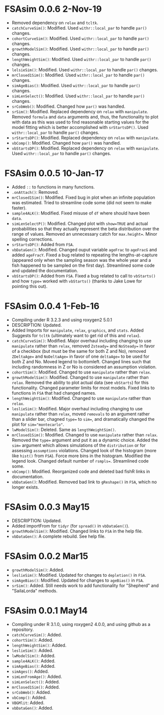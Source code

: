 # FSAsim 0.0.6 2-Nov-19
* Removed dependency on `relax` and `tcltk`.
* `catchCurveSim()`: Modified. Used `withr::local_par` to handle `par()` changes.
* `cohortCurveSim()`: Modified. Used `withr::local_par` to handle `par()` changes.
* `growthModelSim()`: Modified. Used `withr::local_par` to handle `par()` changes.
* `lengthWeightSim()`: Modified. Used `withr::local_par` to handle `par()` changes.
* `lelsieSim()`: Modified. Used `withr::local_par` to handle `par()` changes.
* `mrClosed1Sim()`: Modified. Used `withr::local_par` to handle `par()` changes.
* `simAgeBias()`: Modified. Used `withr::local_par` to handle `par()` changes.
* `simLenSelect()`: Modified. Used `withr::local_par` to handle `par()` changes.
* `srCobWeb()`: Modified. Changed how `par()` was handled.
* `srSim()`: Modified. Replaced dependency on `relax` with `manipulate`. Removed `formula` and `data` arguments and, thus, the functionality to plot with data as this was used to find reasonable starting values for the model fitting which is better accomplished with `srStartsDP()`. Used `withr::local_par` to handle `par()` changes.
* `srStartsDP()`:  Modified. Replaced dependency on `relax` with `manipulate`.
* `vbComp()`: Modified. Changed how `par()` was handled.
* `vbStartsDP()`:  Modified. Replaced dependency on `relax` with `manipulate`. Used `withr::local_par` to handle `par()` changes.


# FSAsim 0.0.5 10-Jan-17
* Added `::` to functions in many functions.
* `.onAttach()`: Removed.
* `mrClosed1Sim()`: Modified. Fixed bug in plot when an infinite population was estimated. Tried to streamline code some (did not seem to make faster).
* `sample4ALK()`: Modified. Fixed misuse of `df` where should have been `data`.
* `simLenSelectP()`: Modified. Changed plot with `show=TRUE` and actual probabilities so that they actually represent the beta distribution over the range of values. Removed an unnecessary catch for `max.height=`. Minor spelling corrections.
* `srStartsDP()`: Added from `FSA`.
* `vbDataGen()`: Modified. Changed ouput variable `ageFrac` to `ageFracG` and added `ageFracY`. Fixed a bug related to repeating the lengths-at-capture (appeared only when the sampling season was the whole year and a fish happened to be sampled on the first day). Streamlined some code and updated the documentation.
* `vbStartsDP()`: Added from `FSA`. Fixed a bug related to call to `vbStarts()` and how `type=` worked with `vbStarts()` (thanks to Jake Lowe for pointing this out).

# FSAsim 0.0.4 1-Feb-16
* Compiling under R 3.2.3 and using roxygen2 5.0.1
* DESCRIPTION: Updated.
* Added Imports for `manipulate`, `relax`, `graphics`, and `stats`. Added Suggests for `tcltk` (ultimately want to get rid of this and `relax`).
* `catchCurveSim()`: Modified. Major overhaul including changing to use `manipulate` rather than `relax`, removed `Zsteady=` and `NoSteady=` in favor of a checkbox (but must be the same for both Z and No), removed `ZDeltaAge=` and `NoDeltaAge=` in favor of one `deltaAge=` to be used for both Z and No. Moved legend to bottomleft. Changed lines such that including randomness in Z or No is considered an assumption violation.
* `cohortSim()`: Modified. Changed to use `manipulate` rather than `relax`.
* `growthModelSim()`: Modified. Changed to use `manipulate` rather than `relax`. Removed the ability to plot actual data (see `vbStarts`) for this functionality. Changed parameter limits for most models. Fixed links to functions in `FSA` that had changed names.
* `lengthWeightSim()`: Modified. Changed to use `manipulate` rather than `relax`.
* `leslieSim()`: Modified. Major overhaul including changing to use `manipulate` rather than `relax`, moved `removals` to an argument rather than a slider bar, chagned `type=` to `sim=`, and dramatically changed the plot for `sim="montecarlo"`.
* `lwModelSim()`: Deleted. Same as `lengthWeightSim()`.
* `mrClosed1Sim()`: Modified. Changed to use `manipulate` rather than `relax`. Removed the `type=` argument and put it as a dynamic choice. Added the `sim=` argument which allows simulations of the `distribution` or for assessing `assumptions` violations. Changed look of the histogram (more like `hist()` from `FSA`). Force more bins in the histogram. Modified the legend look. Changed default number of `rsmpls=`. Streamlined code some.
* `vbComp()`: Modified. Reorganized code and deleted bad fishR links in documentation.
* `vbDataGen()`: Modified. Removed bad link to `gReshape()` in `FSA`, which no longer exists.

# FSAsim 0.0.3 May15
* DESCRIPTION: Updated.
* Added importFrom for `tidyr` (for `spread()` in `vbDataGen()`).
* `growthModelSim()`: Modified. Changed links to `FSA` in the help file.
* `vbDataGen()`: A complete rebuild. See help file.

# FSAsim 0.0.2 Mar15
* `growthModelSim()`: Added.
* `leslieSim()`: Modified. Updated for changes to `depletion()` in `FSA`.
* `simAgeBias()`: Modified. Updated for changes to `ageBias()` in `FSA`.
* `srSim()`: Added. Still needs work to add functionality for "Shepherd" and "SailaLorda" methods.

# FSAsim 0.0.1 May14
* Compiling under R 3.1.0, using roxygen2 4.0.0, and using github as a repository.
* `catchCurveSim()`: Added.
* `cohortSim()`: Added.
* `lengthWeightSim()`: Added.
* `leslieSim()`: Added.
* `lwModelSim()`: Added.
* `sample4ALK()`: Added.
* `simAgeBias()`: Added.
* `simAges()`: Added.
* `simLenFromAge()`: Added.
* `simLenSelect()`: Added.
* `mrClosed1Sim()`: Added.
* `srCobWeb()`: Added.
* `vbComp()`: Added.
* `VBGMlit`: Added.
* `vbDataGen()`: Added.
